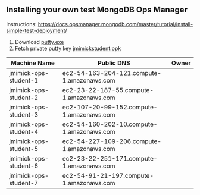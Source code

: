 ## Installing your own test MongoDB Ops Manager

Instructions:
https://docs.opsmanager.mongodb.com/master/tutorial/install-simple-test-deployment/

1. Download [putty.exe](http://the.earth.li/~sgtatham/putty/latest/x86/putty.exe)
2. Fetch private putty key [jmimickstudent.ppk](jmimickstudent.ppk)


Machine Name | Public DNS | Owner 
------------ | ---------- | -----
jmimick-ops-student-1 | ec2-54-163-204-121.compute-1.amazonaws.com |
jmimick-ops-student-2 | ec2-23-22-187-55.compute-1.amazonaws.com |
jmimick-ops-student-3 | ec2-107-20-99-152.compute-1.amazonaws.com |
jmimick-ops-student-4 | ec2-54-160-202-10.compute-1.amazonaws.com |
jmimick-ops-student-5 | ec2-54-227-109-206.compute-1.amazonaws.com |
jmimick-ops-student-6 | ec2-23-22-251-171.compute-1.amazonaws.com |
jmimick-ops-student-7 | ec2-54-91-21-197.compute-1.amazonaws.com |



